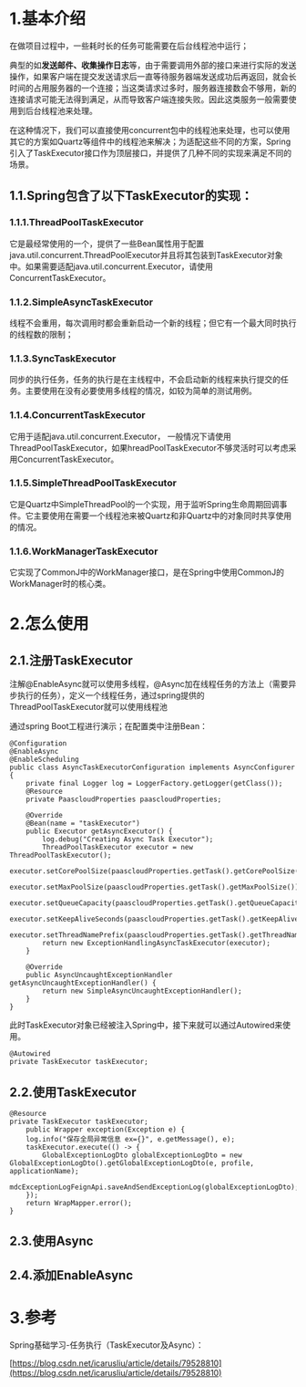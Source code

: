 # 1.基本介绍

在做项目过程中，一些耗时长的任务可能需要在后台线程池中运行；

典型的如**发送邮件、收集操作日志**等，由于需要调用外部的接口来进行实际的发送操作，如果客户端在提交发送请求后一直等待服务器端发送成功后再返回，就会长时间的占用服务器的一个连接；当这类请求过多时，服务器连接数会不够用，新的连接请求可能无法得到满足，从而导致客户端连接失败。因此这类服务一般需要使用到后台线程池来处理。

在这种情况下，我们可以直接使用concurrent包中的线程池来处理，也可以使用其它的方案如Quartz等组件中的线程池来解决；为适配这些不同的方案，Spring引入了TaskExecutor接口作为顶层接口，并提供了几种不同的实现来满足不同的场景。

## 1.1.Spring包含了以下TaskExecutor的实现：

### 1.1.1.ThreadPoolTaskExecutor

它是最经常使用的一个，提供了一些Bean属性用于配置java.util.concurrent.ThreadPoolExecutor并且将其包装到TaskExecutor对象中。如果需要适配java.util.concurrent.Executor，请使用ConcurrentTaskExecutor。

### 1.1.2.SimpleAsyncTaskExecutor

线程不会重用，每次调用时都会重新启动一个新的线程；但它有一个最大同时执行的线程数的限制；

### 1.1.3.SyncTaskExecutor

同步的执行任务，任务的执行是在主线程中，不会启动新的线程来执行提交的任务。主要使用在没有必要使用多线程的情况，如较为简单的测试用例。

### 1.1.4.ConcurrentTaskExecutor

它用于适配java.util.concurrent.Executor， 一般情况下请使用ThreadPoolTaskExecutor，如果hreadPoolTaskExecutor不够灵活时可以考虑采用ConcurrentTaskExecutor。

### 1.1.5.SimpleThreadPoolTaskExecutor

它是Quartz中SimpleThreadPool的一个实现，用于监听Spring生命周期回调事件。它主要使用在需要一个线程池来被Quartz和非Quartz中的对象同时共享使用的情况。

### 1.1.6.WorkManagerTaskExecutor

它实现了CommonJ中的WorkManager接口，是在Spring中使用CommonJ的WorkManager时的核心类。

# 2.怎么使用

## 2.1.注册TaskExecutor

注解@EnableAsync就可以使用多线程，@Async加在线程任务的方法上（需要异步执行的任务），定义一个线程任务，通过spring提供的ThreadPoolTaskExecutor就可以使用线程池

通过spring Boot工程进行演示；在配置类中注册Bean：

```
@Configuration
@EnableAsync
@EnableScheduling
public class AsyncTaskExecutorConfiguration implements AsyncConfigurer {
    private final Logger log = LoggerFactory.getLogger(getClass());
    @Resource
    private PaascloudProperties paascloudProperties;

    @Override
    @Bean(name = "taskExecutor")
    public Executor getAsyncExecutor() {
        log.debug("Creating Async Task Executor");
        ThreadPoolTaskExecutor executor = new ThreadPoolTaskExecutor();
        executor.setCorePoolSize(paascloudProperties.getTask().getCorePoolSize());
        executor.setMaxPoolSize(paascloudProperties.getTask().getMaxPoolSize());
        executor.setQueueCapacity(paascloudProperties.getTask().getQueueCapacity());
        executor.setKeepAliveSeconds(paascloudProperties.getTask().getKeepAliveSeconds());
        executor.setThreadNamePrefix(paascloudProperties.getTask().getThreadNamePrefix());
        return new ExceptionHandlingAsyncTaskExecutor(executor);
    }

    @Override
    public AsyncUncaughtExceptionHandler getAsyncUncaughtExceptionHandler() {
        return new SimpleAsyncUncaughtExceptionHandler();
    }
}
```

此时TaskExecutor对象已经被注入Spring中，接下来就可以通过Autowired来使用。

```
@Autowired
private TaskExecutor taskExecutor;
```

## 2.2.使用TaskExecutor

```
@Resource
private TaskExecutor taskExecutor;
	public Wrapper exception(Exception e) {
	log.info("保存全局异常信息 ex={}", e.getMessage(), e);
	taskExecutor.execute(() -> {
		GlobalExceptionLogDto globalExceptionLogDto = new GlobalExceptionLogDto().getGlobalExceptionLogDto(e, profile, applicationName);
		mdcExceptionLogFeignApi.saveAndSendExceptionLog(globalExceptionLogDto);
	});
	return WrapMapper.error();
}
```

## 2.3.使用Async

## 2.4.添加EnableAsync

# 3.参考

Spring基础学习-任务执行（TaskExecutor及Async）：

[https://blog.csdn.net/icarusliu/article/details/79528810](https://blog.csdn.net/icarusliu/article/details/79528810)

